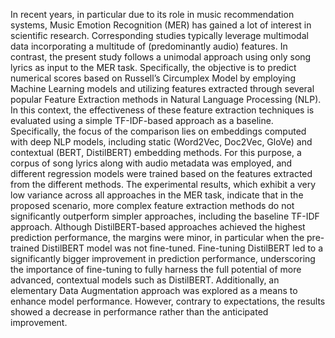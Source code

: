 In recent years, in particular due to its role in music recommendation systems, Music Emotion Recognition (MER) has gained a lot of interest in scientific research. Corresponding studies typically leverage multimodal data incorporating a multitude of (predominantly audio) features. In contrast, the present study follows a unimodal approach using only song lyrics as input to the MER task. Specifically, the objective is to predict numerical scores based on Russell’s Circumplex Model by employing Machine Learning models and utilizing features extracted through several popular Feature Extraction methods in Natural Language Processing (NLP). In this context, the effectiveness of these feature extraction techniques is evaluated using a simple TF-IDF-based approach as a baseline. Specifically, the focus of the comparison lies on embeddings computed with deep NLP models, including static (Word2Vec, Doc2Vec, GloVe) and contextual (BERT, DistilBERT) embedding methods. For this purpose, a corpus of song lyrics along with audio metadata was employed, and different regression models were trained based on the features extracted from the different methods. 
The experimental results, which exhibit a very low variance across all approaches in the MER task, indicate that in the proposed scenario, more complex feature extraction methods do not significantly outperform simpler approaches, including the baseline TF-IDF approach. Although DistilBERT-based approaches achieved the highest prediction performance, the margins were minor, in particular when the pre-trained DistilBERT model was not fine-tuned. Fine-tuning DistilBERT led to a significantly bigger improvement in prediction performance, underscoring the importance of fine-tuning to fully harness the full potential of more advanced, contextual models such as DistilBERT.
Additionally, an elementary Data Augmentation approach was explored as a means to enhance model performance. However, contrary to expectations, the results showed a decrease in performance rather than the anticipated improvement.
